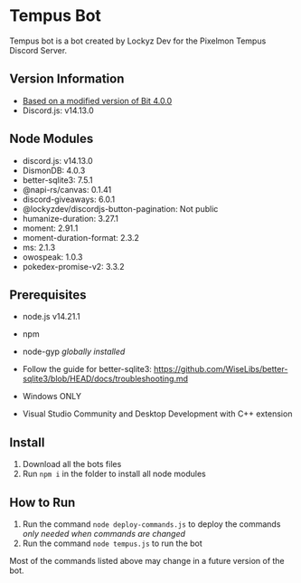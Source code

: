 # Tempus Bot
Tempus bot is a bot created by Lockyz Dev for the Pixelmon Tempus Discord Server.

## Version Information
- [Based on a modified version of Bit 4.0.0](https://github.com/Lockyz-Dev/bit-core)
- Discord.js: v14.13.0

## Node Modules
- discord.js: v14.13.0
- DismonDB: 4.0.3
- better-sqlite3: 7.5.1
- @napi-rs/canvas: 0.1.41
- discord-giveaways: 6.0.1
- @lockyzdev/discordjs-button-pagination: Not public
- humanize-duration: 3.27.1
- moment: 2.91.1
- moment-duration-format: 2.3.2
- ms: 2.1.3
- owospeak: 1.0.3
- pokedex-promise-v2: 3.3.2

## Prerequisites
- node.js v14.21.1
- npm
- node-gyp *globally installed*
- Follow the guide for better-sqlite3: https://github.com/WiseLibs/better-sqlite3/blob/HEAD/docs/troubleshooting.md

- Windows ONLY
-  Visual Studio Community and Desktop Development with C++ extension

## Install
1. Download all the bots files
2. Run `npm i` in the folder to install all node modules

## How to Run
1. Run the command `node deploy-commands.js` to deploy the commands *only needed when commands are changed*
2. Run the command `node tempus.js` to run the bot

Most of the commands listed above may change in a future version of the bot.
